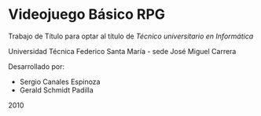 # Videojuego Básico RPG #
Trabajo de Título para optar al título de
_Técnico universitario en Informática_

Universidad Técnica Federico Santa María - sede José Miguel Carrera





Desarrollado por:
  * Sergio Canales Espinoza
  * Gerald Schmidt Padilla


2010